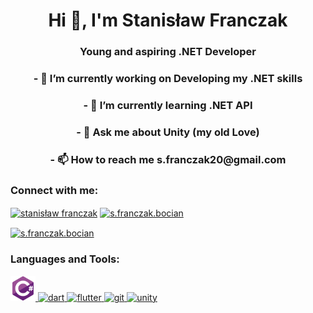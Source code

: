 <h1 align="center">Hi 👋, I'm Stanisław Franczak</h1>
<h3 align="center">Young and aspiring .NET Developer</h3>


<h3 align="center"> - 🔭 I’m currently working on Developing my .NET skills

<h3 align="center"> - 🌱 I’m currently learning .NET API

<h3 align="center"> - 💬 Ask me about Unity (my old Love)

<h3 align="center"> - 📫 How to reach me s.franczak20@gmail.com

<h3 align="left">Connect with me:</h3>
<p align="left">
<a href="https://www.facebook.com/profile.php?id=100009529659327" target="blank"><img align="center" src="https://raw.githubusercontent.com/rahuldkjain/github-profile-readme-generator/master/src/images/icons/Social/facebook.svg" alt="stanisław franczak" height="30" width="40" /></a>
<a href="https://instagram.com/s.franczak.bocian" target="blank"><img align="center" src="https://raw.githubusercontent.com/rahuldkjain/github-profile-readme-generator/master/src/images/icons/Social/instagram.svg" alt="s.franczak.bocian" height="30" width="40" /></a>
</p>
<a href="https://www.linkedin.com/in/stanis%C5%82aw-franczak-234439219/" target="blank"><img align="center" src="https://iconmonstr.com/linkedin-3-png/" alt="s.franczak.bocian" height="30" width="40" /></a>
</p>


<h3 align="left">Languages and Tools:</h3>
<p align="left"> <a href="https://www.w3schools.com/cs/" target="_blank" rel="noreferrer"> <img src="https://raw.githubusercontent.com/devicons/devicon/master/icons/csharp/csharp-original.svg" alt="csharp" width="40" height="40"/> </a> <a href="https://dart.dev" target="_blank" rel="noreferrer"> <img src="https://www.vectorlogo.zone/logos/dartlang/dartlang-icon.svg" alt="dart" width="40" height="40"/> </a> <a href="https://flutter.dev" target="_blank" rel="noreferrer"> <img src="https://www.vectorlogo.zone/logos/flutterio/flutterio-icon.svg" alt="flutter" width="40" height="40"/> </a> <a href="https://git-scm.com/" target="_blank" rel="noreferrer"> <img src="https://www.vectorlogo.zone/logos/git-scm/git-scm-icon.svg" alt="git" width="40" height="40"/> </a> <a href="https://unity.com/" target="_blank" rel="noreferrer"> <img src="https://www.vectorlogo.zone/logos/unity3d/unity3d-icon.svg" alt="unity" width="40" height="40"/> </a> </p>
